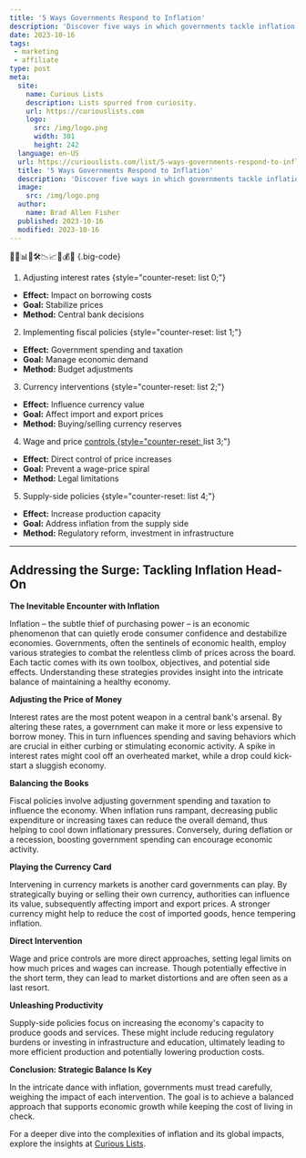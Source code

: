 ```yaml
---
title: '5 Ways Governments Respond to Inflation'
description: 'Discover five ways in which governments tackle inflation, from adjusting interest rates to implementing fiscal policies. A must-read for the curious!'
date: 2023-10-16
tags:
 - marketing
 - affiliate
type: post
meta:
  site:
    name: Curious Lists
    description: Lists spurred from curiosity.
    url: https://curiouslists.com
    logo:
      src: /img/logo.png
      width: 301
      height: 242
  language: en-US
  url: https://curiouslists.com/list/5-ways-governments-respond-to-inflation
  title: '5 Ways Governments Respond to Inflation'
  description: 'Discover five ways in which governments tackle inflation, from adjusting interest rates to implementing fiscal policies. A must-read for the curious!'
  image:
    src: /img/logo.png
  author:
    name: Brad Allen Fisher
  published: 2023-10-16
  modified: 2023-10-16
---
```



🏦💸📊🔧🛠️📉📈🤝💰🌐 {.big-code}

1. Adjusting interest rates {style="counter-reset: list 0;"}
  - **Effect:** Impact on borrowing costs
  - **Goal:** Stabilize prices
  - **Method:** Central bank decisions

2. Implementing fiscal policies {style="counter-reset: list 1;"}
  - **Effect:** Government spending and taxation
  - **Goal:** Manage economic demand
  - **Method:** Budget adjustments

3. Currency interventions {style="counter-reset: list 2;"}
  - **Effect:** Influence currency value
  - **Goal:** Affect import and export prices
  - **Method:** Buying/selling currency reserves

4. Wage and price [controls   {style="counter-reset:  ](https://curiouslists.com/list/the-psychology-behind-inflation-consumer-behavior-effects)list 3;"}
  - **Effect:** Direct control of price increases
  - **Goal:** Prevent a wage-price spiral
  - **Method:** Legal limitations

5. Supply-side policies {style="counter-reset: list 4;"}
  - **Effect:** Increase production capacity
  - **Goal:** Address inflation from the supply side
  - **Method:** Regulatory reform, investment in infrastructure

---

## Addressing the Surge: Tackling Inflation Head-On

**The Inevitable Encounter with Inflation**

Inflation – the subtle thief of purchasing power – is an economic phenomenon that can quietly erode consumer confidence and destabilize economies. Governments, often the sentinels of economic health, employ various strategies to combat the relentless climb of prices across the board. Each tactic comes with its own toolbox, objectives, and potential side effects. Understanding these strategies provides insight into the intricate balance of maintaining a healthy economy.

**Adjusting the Price of Money**

Interest rates are the most potent weapon in a central bank's arsenal. By altering these rates, a government can make it more or less expensive to borrow money. This in turn influences spending and saving behaviors which are crucial in either curbing or stimulating economic activity. A spike in interest rates might cool off an overheated market, while a drop could kick-start a sluggish economy.

**Balancing the Books**

Fiscal policies involve adjusting government spending and taxation to influence the economy. When inflation runs rampant, decreasing public expenditure or increasing taxes can reduce the overall demand, thus helping to cool down inflationary pressures. Conversely, during deflation or a recession, boosting government spending can encourage economic activity.

**Playing the Currency Card**

Intervening in currency markets is another card governments can play. By strategically buying or selling their own currency, authorities can influence its value, subsequently affecting import and export prices. A stronger currency might help to reduce the cost of imported goods, hence tempering inflation.

**Direct Intervention**

Wage and price controls are more direct approaches, setting legal limits on how much prices and wages can increase. Though potentially effective in the short term, they can lead to market distortions and are often seen as a last resort.

**Unleashing Productivity**

Supply-side policies focus on increasing the economy's capacity to produce goods and services. These might include reducing regulatory burdens or investing in infrastructure and education, ultimately leading to more efficient production and potentially lowering production costs.

**Conclusion: Strategic Balance Is Key**

In the intricate dance with inflation, governments must tread carefully, weighing the impact of each intervention. The goal is to achieve a balanced approach that supports economic growth while keeping the cost of living in check.

For a deeper dive into the complexities of inflation and its global impacts, explore the insights at [Curious Lists](https://curiouslists.com/list/10-key-facts-everyone-should-know-about-inflation).